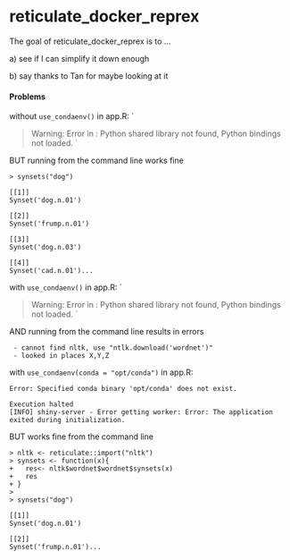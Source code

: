 
# reticulate_docker_reprex

<!-- badges: start -->
<!-- badges: end -->

The goal of reticulate_docker_reprex is to ...

a) see if I can simplify it down enough

b) say thanks to Tan for maybe looking at it


#### Problems

without `use_condaenv()` in app.R:
`
> Warning: Error in : Python shared library not found, Python bindings not loaded.
`
	
BUT running from the command line works fine

```
> synsets("dog")

[[1]]
Synset('dog.n.01')

[[2]]
Synset('frump.n.01')

[[3]]
Synset('dog.n.03')

[[4]]
Synset('cad.n.01')...
```

with `use_condaenv()` in app.R:
`
> Warning: Error in : Python shared library not found, Python bindings not loaded.
`

AND running from the command line results in errors


```
 - cannot find nltk, use "ntlk.download('wordnet')"
 - looked in places X,Y,Z
 ```
 
 
with `use_condaenv(conda = "opt/conda")` in app.R:
```
Error: Specified conda binary 'opt/conda' does not exist.

Execution halted
[INFO] shiny-server - Error getting worker: Error: The application exited during initialization. 
 ```
 
BUT works fine from the command line

```
> nltk <- reticulate::import("nltk")
> synsets <- function(x){
+   res<- nltk$wordnet$wordnet$synsets(x)
+   res
+ }
> 
> synsets("dog")

[[1]]
Synset('dog.n.01')

[[2]]
Synset('frump.n.01')... 
```